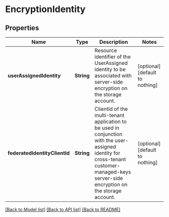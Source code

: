 # EncryptionIdentity


## Properties
Name | Type | Description | Notes
------------ | ------------- | ------------- | -------------
**userAssignedIdentity** | **String** | Resource identifier of the UserAssigned identity to be associated with server-side encryption on the storage account. | [optional] [default to nothing]
**federatedIdentityClientId** | **String** | ClientId of the multi-tenant application to be used in conjunction with the user-assigned identity for cross-tenant customer-managed-keys server-side encryption on the storage account. | [optional] [default to nothing]


[[Back to Model list]](../README.md#models) [[Back to API list]](../README.md#api-endpoints) [[Back to README]](../README.md)


